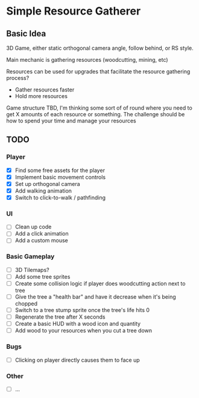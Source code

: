 # Simple Resource Gatherer #

## Basic Idea ##

3D Game, either static orthogonal camera angle, follow behind, or RS style.

Main mechanic is gathering resources (woodcutting, mining, etc)

Resources can be used for upgrades that facilitate the resource gathering process?
  - Gather resources faster
  - Hold more resources

Game structure TBD, I'm thinking some sort of of round where you need to get X amounts
of each resource or something. The challenge should be how to spend your time and manage
your resources

## TODO ##

### Player ###

 - [X] Find some free assets for the player
 - [X] Implement basic movement controls
 - [X] Set up orthogonal camera
 - [X] Add walking animation
 - [X] Switch to click-to-walk / pathfinding

### UI ###

 - [ ] Clean up code
 - [ ] Add a click animation
 - [ ] Add a custom mouse

### Basic Gameplay ###

 - [ ] 3D Tilemaps?
 - [ ] Add some tree sprites
 - [ ] Create some collision logic if player does woodcutting action next to tree
 - [ ] Give the tree a "health bar" and have it decrease when it's being chopped
 - [ ] Switch to a tree stump sprite once the tree's life hits 0
 - [ ] Regenerate the tree after X seconds
 - [ ] Create a basic HUD with a wood icon and quantity
 - [ ] Add wood to your resources when you cut a tree down

### Bugs ###
 - [ ] Clicking on player directly causes them to face up


### Other ###

 - [ ] ...
